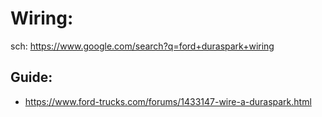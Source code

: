 # Wiring:
sch: https://www.google.com/search?q=ford+duraspark+wiring

## Guide:
- https://www.ford-trucks.com/forums/1433147-wire-a-duraspark.html

